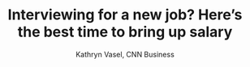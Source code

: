 ---
title: Interviewing for a new job? Here’s the best time to bring up salary
publication: CNN
article_url: https://www.cnn.com/2019/04/10/success/salary-job-interview/index.html
author: 'Kathryn Vasel, CNN Business'
publication_date: 04-10-2019
---